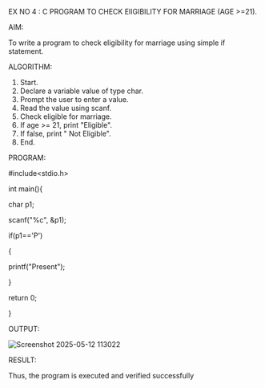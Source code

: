 EX NO 4 : C PROGRAM TO CHECK ElIGIBILITY FOR MARRIAGE (AGE >=21).

AIM:

To write a program to check eligibility for marriage using simple if statement.

ALGORITHM:

1. Start.
2. Declare a variable value of type char.
3. Prompt the user to enter a value.
4. Read the value using scanf.
5. Check eligible for marriage.
6. If age >= 21, print "Eligible".
7. If false, print " Not Eligible".
8. End.

PROGRAM:

#include<stdio.h>

int main(){

char p1;

scanf("%c", &p1);

if(p1=='P')

{

printf("Present");

}

return 0;

}

OUTPUT:

![Screenshot 2025-05-12 113022](https://github.com/user-attachments/assets/0bca210f-5f44-452b-987c-6335320093e2)

RESULT:

Thus, the program is executed and verified successfully
